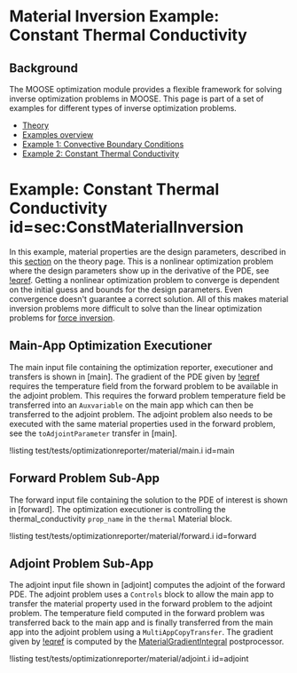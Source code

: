 # Material Inversion Example: Constant Thermal Conductivity

## Background

The MOOSE optimization module provides a flexible framework for solving inverse optimization problems in MOOSE.  This page is part of a set of examples for different types of inverse optimization problems.

- [Theory](theory/InvOptTheory.md)
- [Examples overview](examples/index.md)
- [Example 1: Convective Boundary Conditions](materialInv_ConvectiveBC.md)
- [Example 2: Constant Thermal Conductivity](materialInv_ConstK.md)

# Example: Constant Thermal Conductivity id=sec:ConstMaterialInversion

In this example, material properties are the design parameters, described in this [section](theory/InvOptTheory.md#sec:material_inversion) on the theory page.  This is a nonlinear optimization problem where the design parameters show up in the derivative of the PDE, see [!eqref](theory/InvOptTheory.md#eq:kappaLambda).  Getting a nonlinear optimization problem to converge is dependent on the initial guess and bounds for the design parameters.  Even convergence doesn't guarantee a correct solution.  All of this makes material inversion problems more difficult to solve than the linear optimization problems for [force inversion](theory/InvOptTheory.md#sec:forceInv).

## Main-App Optimization Executioner

The main input file containing the optimization reporter, executioner and transfers is shown in [main].  The gradient of the PDE given by [!eqref](theory/InvOptTheory.md#eq:kappaLambda) requires the temperature field from the forward problem to be available in the adjoint problem.  This requires the forward problem temperature field be transferred into an `Auxvariable` on the main app which can then be transferred to the adjoint problem.  The adjoint problem also needs to be executed with the same material properties used in the forward problem, see the `toAdjointParameter` transfer in [main].

!listing test/tests/optimizationreporter/material/main.i id=main

## Forward Problem Sub-App

The forward input file containing the solution to the PDE of interest is shown in [forward].  The optimization executioner is controlling the thermal_conductivity `prop_name` in the `thermal` Material block.  

!listing test/tests/optimizationreporter/material/forward.i id=forward

## Adjoint Problem Sub-App

The adjoint input file shown in [adjoint] computes the adjoint of the forward PDE.  The adjoint problem uses a `Controls` block to allow the main app to transfer the material property used in the forward problem to the adjoint problem.  The temperature field computed in the forward problem was transferred back to the main app and is finally transferred from the main app into the adjoint problem using a `MultiAppCopyTransfer`.  The gradient given by [!eqref](theory/InvOptTheory.md#eq:kappaLambda) is computed by the [MaterialGradientIntegral](MaterialGradientIntegral.md) postprocessor.    

!listing test/tests/optimizationreporter/material/adjoint.i id=adjoint
